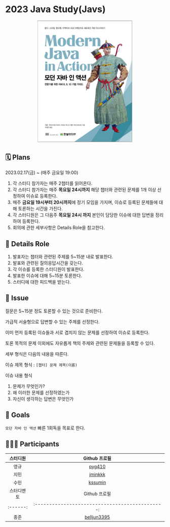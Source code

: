 # 2023 Java Study(Javs)

<div align="center">
  <img src="./modern-java-in-action-book-cover.png" alt="Modern Java in Action Book Cover" width="300">
</div>

## 🗓 Plans

2023.02.17(금) ~ (매주 금요일 19:00)

1. 각 스터디 참가자는 매주 2챕터를 읽어온다.
2. 각 스터디 참가자는 매주 **목요일 24시까지** 해당 챕터와 관련된 문제를 1개 이상 선정하여 이슈로 등록한다.
3. 매주 **금요일 19시부터 20시까지**에 정기 모임을 가지며, 이슈로 등록된 문제들에 대해 토론하는 시간을 가진다.
4. 각 스터디원은 그 다음주 **목요일 24시 까지** 본인이 담당한 이슈에 대한 답변을 정리하여 등록한다.
5. 회의에 관한 세부사항은 Details Role을 참고한다.

## 🤝 Details Role

1. 발표자는 챕터와 관련된 주제를 5~15분 내로 발표한다.
2. 발표와 관련된 질의응답시간을 갖는다.
3. 각 이슈를 등록한 스터디원이 발표한다.
4. 발표한 이슈에 대해 5~15분 토론한다.
5. 스터디에 대한 피드백을 받는다.

## 📌 Issue

질문은 5~15분 정도 토론할 수 있는 것으로 준비한다.

가급적 서술형으로 답변할 수 있는 주제를 선정한다.

이미 먼저 등록된 이슈들과 서로 겹치지 않는 문제를 선정하여 이슈로 등록한다.

토론 목적의 문제 이외에도 자유롭게 책의 주제와 관련된 문제들을 등록할 수 있다.

세부 형식은 다음의 내용을 따른다.

이슈 제목 형식 : `[챕터] 문제 제목(이름)`

이슈 내용 형식
1. 문제가 무엇인가?
2. 왜 이러한 문제를 선정하였는가
3. 자신이 생각하는 답변은 무엇인가

## 🚀 Goals

`모던 자바 인 액션` 빠른 1회독을 목표로 한다.

## 🙋🏻‍♂️ Participants

| 스터디원 |                  Github 프로필                  |
| :------: | :---------------------------------------------: |
|  영규  |   [pyg410](https://github.com/pyg410)   |
|    지민    |     [jminkkk](https://github.com/jminkkk)     |
|   수민   |      [kssumin](https://github.com/kssumin)      |
| 스터디멘토 |                  Github 프로필                  |
| :------: | :---------------------------------------------: |
|   종준   | [belljun3395](https://github.com/belljun3395) |
